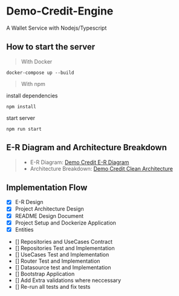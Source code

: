 # Demo-Credit-Engine
A Wallet Service with Nodejs/Typescript

## How to start the server
> With Docker
```
docker-compose up --build
```
> With npm

install dependencies
```
npm install
```

start server
```
npm run start
```

## E-R Diagram and Architecture Breakdown
> + E-R Diagram: <a href="https://dbdesigner.page.link/UnxmTBYJ214L1ruN6"> Demo Credit E-R Diagram</a>
> + Architecture Breakdown: <a href="https://viewer.diagrams.net/?tags=%7B%7D&highlight=0000ff&edit=_blank&layers=1&nav=1&title=arch#R7Vxfc5s4EP80nkkf3OGvwI%2BJk6adS2fS5jq9e7qRQca6YOQTcmzfp68EAgNyHDJ1QCTxi81qkcTu%2Fna1K5mRPV1urylcLb6SEMUjywi3I%2FtyZFmmDQz%2BJSi7nOIbbk6IKA4l055wh%2F9Hkijvi9Y4RGmNkRESM7yqEwOSJChgNRqklGzqbHMS10ddwQgphLsAxir1Jw7ZQlJNw9g3fEY4WsihfVc2zGBwH1GyTuR4I8ueZ5%2B8eQmLviR%2FuoAh2VRI9tXInlJCWP5ruZ2iWMi2EFt%2B36dHWst5U5SwNjfMfvyz%2FbFdzf6wzOvtBVuPzctvY9uSk2O7QiAo5PKRl4SyBYlIAuOrPfUie2gkujX41Z7nhpAVJ5qc%2BC9ibCeVDdeMcNKCLWPZymdMd3%2BJ%2Bz%2B6xeXfsrvs4nJbu9rJK%2FWRpRRSsqYBOvKchWVBGiF2TB45n5BBZQAp0GtElojPhzNQFEOGH%2Bo2BKUpRiXfXh38h9TIc7Rjv2unymfppR3nXTtVPkcr7ch%2BH2C8liN9J2uGKKednd9%2B4V9XSbgiOGHpB0WPdS1tFpihuxXMpLThYbCukTmO4ymJCc3uFUHACgJOTxkl96jSEoIZcMExXTwgytD2qPRkq%2BvJsCLDrlmEmc0%2BiJWhZ1GJX0W8Pj0c3LcBB6slHCZawcEG79qp8nlaacdSnNWPNHNVU8LlQuJYXAzOR5VrfOmjLEf1USbo0kcVE3jtKLBbosDUa73r%2Bu%2FqqalHrwWvO3lXT009hlbqAb07N6%2Bqn7Hx0fDtJ5SUXd0iirkIEO1Oc6ZWmrOV8P8T8pjPhr4AAIZ2C4A3Uu9y2gJBr6TdeSMlldbqcfVSj%2BKn%2FqQwSWHAMEmG7qwmE%2B2cVd8VFQc4z8HDiYO51xYkQCuQeApIbkiEBTx4Tj%2BFKTopNkKI%2FPlBbIDAR7P5abBh%2BnVslLt%2BVWwYnWKj73qWZ%2Fo1bHw07I4Xu5Nh4mOi4OM7inCal%2BaHCxHb0A0ioO%2B1rmPVwodICE2vW4wUid7TINGrXF%2FMu7nUmg8cJc1tq%2F5R4vZdNfGdeiDpGCDWMAECes8ULXsQajv5Rld26zmlcFdhyDfSKz3fCsIe975Tx73jNg4rNfgn4Cg%2F%2F5HPYG9A5aP8htO1FKf7E7NFSOFm0E7Xm%2BjmdB2vZ%2FSafs3p9rI0aV2s1svzmmq1ekoRZBwZRlm2Hi5YHKAbWNy%2BQ53t9o6V1gVTXy%2BsqBXTEiv10ulwAdMM1RoApu%2B6KXAVxHRdHCp2DgaHGFdBzHUWUSpw4etM42KXg0akw1%2FCQQPINLRLir2%2Bk%2BKujjaDligpTtL2nEZZDUspyimPpVFO8Wecw%2FwvlEYBBcISqN%2FRiqSYEWmhA4NpMyX1VZR2e%2BLaVLeabuFuiTILuOarjE1mXGecmDIY3J%2F2nHvoIj90Dkndt2Y2ONGurGfXpQ5MVeqO06lvNBUxvk7f6A%2FLNyphVE%2Fn6CuYrScCg%2FaRE6%2BFj%2Bx2E6yXM6u%2Fgbq2u7qaoA6AoyDSBHTqnnNZqRo03lzjabzZdpd4K8yyIupLyCCn3GWmL3K3s6%2FiEe6%2B3QxxQdJcBh5ckEw6dXF9%2F0sY1HbCRLXDfWJVcupih9HSaWpWSgd9H2KynWctJntTmx6bmM1c5KlNTN%2B3jvG%2FUKxTHfAn8Y6KV7E5A7Q7h%2BipOfjIAjEf9mLGf0Qse%2FCcMCeZdewlDv5bk6JhnGZ4PecMprfa5rfJ9qKjW4pSLjwoU4UbuBNllbxzPvu8%2F%2FqYnFyZx6MKN5%2Bt8G4OZZuWW9f4wf%2B5uwc0Xh5ZPb3K1RTu5VR%2BSZYQ967sjipsTWXbbv%2FKVlOHirIPKDbIZSOUSqPZGZ8XH9govj5kkjIy7c%2FhEse7nPUzih8QwwGstFesw5LWIRvyQUVLQugSxpW2B0gx5N8xjiBbU%2FFmpaN8AVwdYOFxggf4ccrtAyeR2k7oagETeaOV07iS2RjycZOcHHBDEIuEsg1z8xO2IRqN4oGyFpYdbeT9FyMlKG%2Fles9e8FQZZkNoWJ9Y2dd4g2b3mHcn%2BswtdSwtRx0zRAGhmScdswUO7hOUyoFwghkunrTJW5H9Ub6KGVT5mvA%2BnZ%2FIkiwAlwLIySxd5dPq12t0k5A1vcahjOyg13ixRYGvrsGOO43H8P5y5oKWhLdPKQpx9jfTGEERZc5pIFQcCNehmtMpzKjF0jKGMxRflK9XK%2BxGugUxtsxtsmMoJzAhx68XpWzVgOwTpfT8cv%2FKt3zNv3%2Bvnn31Cw%3D%3D"> Demo Credit Clean Architecture</a>

## Implementation Flow
- [x] E-R Design
- [x] Project Architecture Design
- [x] README Design Document
- [x] Project Setup and Dockerize Application
- [x] Entities
- [] Repositories and UseCases Contract
- [] Repositories Test and Implementation
- [] UseCases Test and Implementation
- [] Router Test and Implementation
- [] Datasource test and Implementation
- [] Bootstrap Application
- [] Add Extra validations where neccessary
- [] Re-run all tests and fix tests



